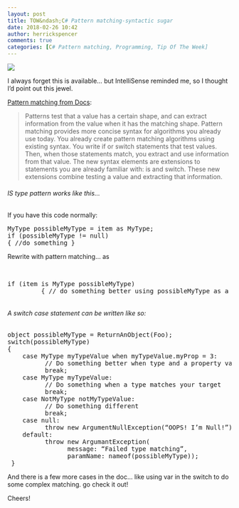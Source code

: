 ```yaml
---
layout: post
title: TOW&ndash;C# Pattern matching-syntactic sugar
date: 2018-02-26 10:42
author: herrickspencer
comments: true
categories: [C# Pattern matching, Programming, Tip Of The Week]
---
```

<img src="https://herrickspencer.blog/wp-content/uploads/2012/10/clip_image0012.jpg" />

I always forget this is available… but IntelliSense reminded me, so I thought I’d point out this jewel.

<a href="https://docs.microsoft.com/en-us/dotnet/csharp/pattern-matching" target="_blank" rel="noopener">Pattern matching from Docs</a>:

<blockquote>Patterns test that a value has a certain shape, and can extract information from the value when it has the matching shape. Pattern matching provides more concise syntax for algorithms you already use today. You already create pattern matching algorithms using existing syntax. You write if or switch statements that test values. Then, when those statements match, you extract and use information from that value. The new syntax elements are extensions to statements you are already familiar with: is and switch. These new extensions combine testing a value and extracting that information.</blockquote>

<h6>IS type pattern works like this…</h6>

If you have this code normally:

<pre>MyType possibleMyType = item as MyType;
if (possibleMyType != null)
{ //do something }</pre>

Rewrite with pattern matching… as

&nbsp;

<pre>if (item is MyType possibleMyType)
         { // do something better using possibleMyType as a new variable }</pre>

<h6></h6>

<h6>A switch case statement can be written like so:</h6>

<pre>object possibleMyType = ReturnAnObject(Foo);
switch(possibleMyType)
{
    case MyType myTypeValue when myTypeValue.myProp = 3:
          // Do something better when type and a property value matches your target
          break;
    case MyType myTypeValue:
          // Do something when a type matches your target
          break;
    case NotMyType notMyTypeValue:
          // Do something different
          break;
    case null:
          throw new ArgumentNullException(“OOPS! I’m Null!”);
    default:
          throw new ArgumantException(
                message: “Failed type matching”,
                paramName: nameof(possibleMyType));
 }
</pre>

And there is a few more cases in the doc… like using var in the switch to do some complex matching. go check it out!

Cheers!
